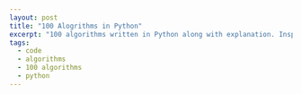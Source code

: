 ```yaml
---
layout: post
title: "100 Alogrithms in Python"
excerpt: "100 algorithms written in Python along with explanation. Inspired from 100 Algorithms in 100 Days challenge."
tags: 
  - code
  - algorithms
  - 100 algorithms
  - python
---
```

